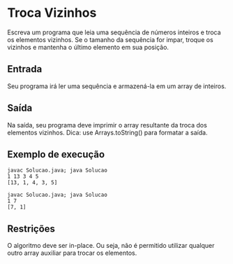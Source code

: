 # Troca Vizinhos

Escreva um programa que leia uma sequência de números inteiros e troca os elementos vizinhos. Se o tamanho da sequência for impar, troque os vizinhos e mantenha o último elemento em sua posição.

## Entrada

Seu programa irá ler uma sequência e armazená-la em um array de inteiros.

## Saída

Na saída, seu programa deve imprimir o array resultante da troca dos elementos vizinhos. Dica: use Arrays.toString() para formatar a saída.

## Exemplo de execução

	javac Solucao.java; java Solucao
	1 13 3 4 5
	[13, 1, 4, 3, 5]
	
	javac Solucao.java; java Solucao
	1 7
	[7, 1]

## Restrições

O algoritmo deve ser in-place. Ou seja, não é permitido utilizar qualquer outro array auxiliar para trocar os elementos.